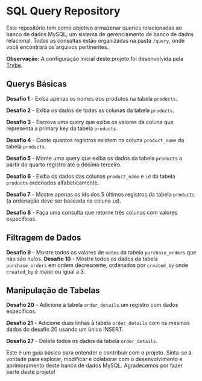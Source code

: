 
# SQL Query Repository

Este repositório tem como objetivo armazenar queries relacionadas ao banco de dados MySQL, um sistema de gerenciamento de banco de dados relacional. Todas as consultas estão organizadas na pasta `/query`, onde você encontrará os arquivos pertinentes.

**Observação:** A configuração inicial deste projeto foi desenvolvida pela [Trybe](https://www.betrybe.com/).

## Querys Básicas

**Desafio 1** - Exiba apenas os nomes dos produtos na tabela `products`.

**Desafio 2** - Exiba os dados de todas as colunas da tabela `products`.

**Desafio 3** - Escreva uma query que exiba os valores da coluna que representa a primary key da tabela `products`.

**Desafio 4** - Conte quantos registros existem na coluna `product_name` da tabela `products`.

**Desafio 5** - Monte uma query que exiba os dados da tabela `products` a partir do quarto registro até o décimo terceiro.

**Desafio 6** - Exiba os dados das colunas `product_name` e `id` da tabela `products` ordenados alfabeticamente.

**Desafio 7** - Mostre apenas os ids dos 5 últimos registros da tabela `products` (a ordenação deve ser baseada na coluna `id`).

**Desafio 8** - Faça uma consulta que retorne três colunas com valores específicos.

## Filtragem de Dados

**Desafio 9** - Mostre todos os valores de `notes` da tabela `purchase_orders` que não são nulos.
**Desafio 10** - Mostre todos os dados da tabela `purchase_orders` em ordem decrescente, ordenados por `created_by` onde `created_by` é maior ou igual a 3.

## Manipulação de Tabelas

**Desafio 20** - Adicione à tabela `order_details` um registro com dados específicos.

**Desafio 21** - Adicione duas linhas à tabela `order_details` com os mesmos dados do desafio 20 usando um único INSERT.

**Desafio 27** - Delete todos os dados da tabela `order_details`.

Este é um guia básico para entender e contribuir com o projeto. Sinta-se à vontade para explorar, modificar e colaborar com o desenvolvimento e aprimoramento deste banco de dados MySQL. Agradecemos por fazer parte deste projeto!
